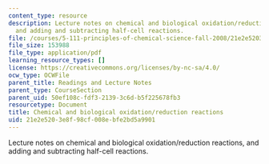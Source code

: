 ```yaml
---
content_type: resource
description: Lecture notes on chemical and biological oxidation/reduction reactions,
  and adding and subtracting half-cell reactions.
file: /courses/5-111-principles-of-chemical-science-fall-2008/21e2e5203e8f98cf008ebfe2bd5a9901_lecnotes26.pdf
file_size: 153988
file_type: application/pdf
learning_resource_types: []
license: https://creativecommons.org/licenses/by-nc-sa/4.0/
ocw_type: OCWFile
parent_title: Readings and Lecture Notes
parent_type: CourseSection
parent_uid: 50ef108c-fdf3-2139-3c6d-b5f225678fb3
resourcetype: Document
title: Chemical and biological oxidation/reduction reactions
uid: 21e2e520-3e8f-98cf-008e-bfe2bd5a9901
---
```

Lecture notes on chemical and biological oxidation/reduction reactions, and adding and subtracting half-cell reactions.